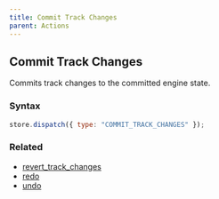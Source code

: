 ```yaml
---
title: Commit Track Changes
parent: Actions
---
```


## Commit Track Changes

Commits track changes to the committed engine state.

### Syntax

```js
store.dispatch({ type: "COMMIT_TRACK_CHANGES" });
```

### Related

- [revert_track_changes](./revert_track_changes.md)
- [redo](./redo.md)
- [undo](./undo.md)
